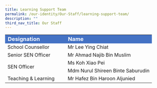 ```yaml
---
title: Learning Support Team
permalink: /our-identity/Our-Staff/learning-support-team/
description: ""
third_nav_title: Our Staff
---
```

<table width="100%">
	
<tbody>
  <tr style="background-color:rgb(68,114, 196); font-weight: bold; font-size:18px; color:white">
    <td width="180">Designation</td>
    <td>Name</td>
  </tr>
	<tr>
    <td>School Counsellor</td>
    <td>Mr Lee Ying Chiat</td>
  </tr>
	<tr>
    <td>Senior SEN Officer</td>
    <td>Mr Ahmad Najib Bin Muslim</td>
  </tr>
  <tr>
    <td rowspan=2>SEN Officer</td>
		<td>Ms Koh Xiao Pei</td>
		</tr>
	<tr>
		<td>Mdm Nurul Shireen Binte Saburudin</td>
	</tr>
  <tr>
    <td>Teaching &amp; Learning</td>
    <td>Mr Hafez Bin Haroon Aljunied</td>
  </tr>
		<tr></tr>
</tbody>
</table>